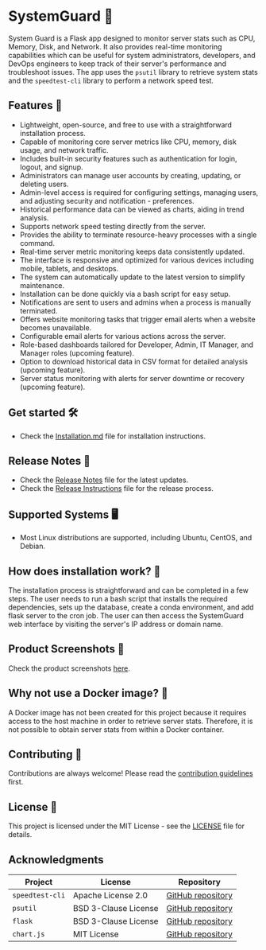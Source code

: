 # SystemGuard 💂

System Guard is a Flask app designed to monitor server stats such as CPU, Memory, Disk, and Network. It also provides real-time monitoring capabilities which can be useful for system administrators, developers, and DevOps engineers to keep track of their server's performance and troubleshoot issues. The app uses the `psutil` library to retrieve system stats and the `speedtest-cli` library to perform a network speed test.

## Features 🚀

- Lightweight, open-source, and free to use with a straightforward installation process.
- Capable of monitoring core server metrics like CPU, memory, disk usage, and network traffic.
- Includes built-in security features such as authentication for login, logout, and signup.
- Administrators can manage user accounts by creating, updating, or deleting users.
- Admin-level access is required for configuring settings, managing users, and adjusting security and notification - preferences.
- Historical performance data can be viewed as charts, aiding in trend analysis.
- Supports network speed testing directly from the server.
- Provides the ability to terminate resource-heavy processes with a single command.
- Real-time server metric monitoring keeps data consistently updated.
- The interface is responsive and optimized for various devices including mobile, tablets, and desktops.
- The system can automatically update to the latest version to simplify maintenance.
- Installation can be done quickly via a bash script for easy setup.
- Notifications are sent to users and admins when a process is manually terminated.
- Offers website monitoring tasks that trigger email alerts when a website becomes unavailable.
- Configurable email alerts for various actions across the server.
- Role-based dashboards tailored for Developer, Admin, IT Manager, and Manager roles (upcoming feature).
- Option to download historical data in CSV format for detailed analysis (upcoming feature).
- Server status monitoring with alerts for server downtime or recovery (upcoming feature).

## Get started 🛠️

- Check the [Installation.md](/src/docs/installation.md) file for installation instructions.

## Release Notes 📝

- Check the [Release Notes](/src/docs/Release.md) file for the latest updates.
- Check the [Release Instructions](/src/docs/release_instrunctions.md) file for the release process.

## Supported Systems 🖥️

- Most Linux distributions are supported, including Ubuntu, CentOS, and Debian.

## How does installation work? 🤔

The installation process is straightforward and can be completed in a few steps. The user needs to run a bash script that installs the required dependencies, sets up the database, create a conda environment, and add flask server to the cron job. The user can then access the SystemGuard web interface by visiting the server's IP address or domain name.

## Product Screenshots 📸

Check the product screenshots [here](/src/docs/README.md).

## Why not use a Docker image? 🐳

A Docker image has not been created for this project because it requires access to the host machine in order to retrieve server stats. Therefore, it is not possible to obtain server stats from within a Docker container.

## Contributing 🤝

Contributions are always welcome! Please read the [contribution guidelines](/CONTRIBUTING.md) first.

## License 📝

This project is licensed under the MIT License - see the [LICENSE](/LICENSE) file for details.

## Acknowledgments 

| Project         | License              | Repository                                                  |
| --------------- | -------------------- | ----------------------------------------------------------- |
| `speedtest-cli` | Apache License 2.0   | [GitHub repository](https://github.com/sivel/speedtest-cli) |
| `psutil`        | BSD 3-Clause License | [GitHub repository](https://github.com/giampaolo/psutil)    |
| `flask`         | BSD 3-Clause License | [GitHub repository](https://github.com/pallets/flask)       |
| `chart.js`      | MIT License          | [GitHub repository](https://github.com/chartjs/Chart.js)    |
